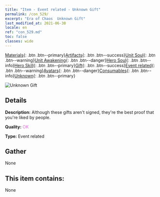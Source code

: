 ```yaml
---
title: "Item - Event related - Unknown Gift"
permalink: /con_529/
excerpt: "Era of Chaos  Unknown Gift"
last_modified_at: 2021-06-30
locale: en
ref: "con_529.md"
toc: false
classes: wide
---
```

 [Materials](/Items/){: .btn .btn--primary}[Artifacts](/Items/Artifacts/){: .btn .btn--success}[Unit Soul](/Items/UnitSoul/){: .btn .btn--warning}[Unit Awakening](/Items/UnitAwakening/){: .btn .btn--danger}[Hero Soul](/Items/HeroSoul/){: .btn .btn--info}[Hero Skill](/Items/HeroSkill/){: .btn .btn--primary}[Gift](/Items/Gift/){: .btn .btn--success}[Event related](/Items/Events/){: .btn .btn--warning}[Avatars](/Items/Avatars/){: .btn .btn--danger}[Consumables](/Items/Consumables/){: .btn .btn--info}[Unknown](/Items/Unknown/){: .btn .btn--primary}

 ![Unknown Gift](/images/t/i_10015.png)

## Details
 **Description:** Although these gifts aren't signed, they're the best proof that you're liked by people.

 **Quality:** <span style="color: #DA70D6">OK</span>

 **Type:** Event related

## Gather

  None

## This item contains:

  None

